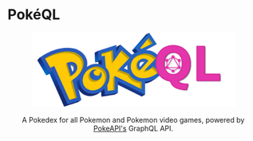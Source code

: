 # PokéQL

<div align="center">
	<img height="150" src="public/logo_full.png" alt="PokeQL">
	<p>A Pokedex for all Pokemon and Pokemon video games, powered by <a href="https://pokeapi.co/">PokeAPI's</a> GraphQL API.</p>
</div>
